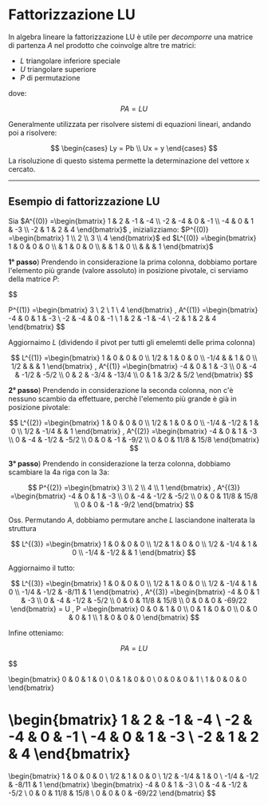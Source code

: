# Fattorizzazione LU

In algebra lineare la fattorizzazione LU è utile per _decomporre_ una matrice di partenza $A$ nel prodotto che coinvolge altre tre matrici:

* $L$ triangolare inferiore speciale
* $U$ triangolare superiore
* $P$ di permutazione

dove:

$$ PA = LU $$

Generalmente utilizzata per risolvere sistemi di equazioni lineari, andando poi a risolvere:

$$
\begin{cases}
    Ly = Pb \\
    Ux = y 
\end{cases}
$$
La risoluzione di questo sistema permette la determinazione del vettore x cercato.

----

## Esempio di fattorizzazione LU
Sia 
$A^{(0)} =\begin{bmatrix}
1 & 2 & -1 & -4 \\
-2 & -4 & 0 & -1 \\
-4 & 0 & 1 & -3 \\
-2 & 1 & 2 & 4 
\end{bmatrix}$
,
inizializziamo:
$P^{(0)} =\begin{bmatrix}
1 \\
2 \\
3 \\
4
\end{bmatrix}$
ed 
$L^{(0)} =\begin{bmatrix}
1 & 0  & 0  & 0   \\
  & 1  & 0  & 0 \\
  &    & 1  & 0  \\
  &    &    & 1 
\end{bmatrix}$

__1° passo__) Prendendo in considerazione la prima colonna, dobbiamo portare l'elemento più grande (valore assoluto) in posizione pivotale, ci serviamo della matrice $P$:

$$

P^{(1)} =\begin{bmatrix}
3 \\
2 \\
1 \\
4
\end{bmatrix}
,
A^{(1)} =\begin{bmatrix}
-4 & 0 & 1 & -3 \\
-2 & -4 & 0 & -1 \\
1 & 2 & -1 & -4 \\
-2 & 1 & 2 & 4 
\end{bmatrix}
$$

Aggiornaimo $L$ (dividendo il pivot per tutti gli emelemti delle prima colonna)

$$
L^{(1)} =\begin{bmatrix}
1    & 0  & 0  & 0   \\
1/2  & 1  & 0  & 0 \\
-1/4 &    & 1  & 0  \\
1/2  &    &    & 1 
\end{bmatrix}
,
A^{(1)} =\begin{bmatrix}
-4 & 0 & 1 & -3 \\
0 & -4 & -1/2 & -5/2 \\
0 & 2 & -3/4 & -13/4 \\
0 & 1 & 3/2 & 5/2 
\end{bmatrix}
$$

__2° passo__) Prendendo in considerazione la seconda colonna, non c'è nessuno scambio da effettuare, perchè l'elemento più grande è già in posizione pivotale:

$$
L^{(2)} =\begin{bmatrix}
1    & 0  & 0  & 0   \\
1/2  & 1  & 0  & 0 \\
-1/4 &  -1/2  & 1  & 0  \\
1/2  &  -1/4  &    & 1 
\end{bmatrix}
,
A^{(2)} =\begin{bmatrix}
-4 & 0 & 1 & -3 \\
0 & -4 & -1/2 & -5/2 \\
0 & 0 & -1 & -9/2 \\
0 & 0 & 11/8 & 15/8 
\end{bmatrix}
$$

__3° passo__) Prendendo in considerazione la terza colonna, dobbiamo scambiare la 4a riga con la 3a:

$$
P^{(2)} =\begin{bmatrix}
3 \\
2 \\
4 \\
1
\end{bmatrix}
,
A^{(3)} =\begin{bmatrix}
-4 & 0 & 1 & -3 \\
0 & -4 & -1/2 & -5/2 \\
0 & 0 & 11/8 & 15/8  \\
0 & 0 & -1 & -9/2 
\end{bmatrix}
$$

Oss. Permutando $A$, dobbiamo permutare anche $L$ lasciandone inalterata la struttura

$$
L^{(3)} =\begin{bmatrix}
1    & 0  & 0  & 0   \\
1/2  & 1  & 0  & 0 \\
1/2 &  -1/4  & 1  & 0  \\
-1/4  &  -1/2  &    & 1 
\end{bmatrix}
$$

Aggiornaimo il tutto:

$$
L^{(3)} =\begin{bmatrix}
1    & 0  & 0  & 0   \\
1/2  & 1  & 0  & 0 \\
1/2 &  -1/4  & 1  & 0  \\
-1/4  &  -1/2  & -8/11   & 1 
\end{bmatrix}
, 
A^{(3)} =\begin{bmatrix}
-4 & 0 & 1 & -3 \\
0 & -4 & -1/2 & -5/2 \\
0 & 0 & 11/8 & 15/8  \\
0 & 0 & 0 & -69/22 
\end{bmatrix}
= U
, 
P =\begin{bmatrix}
0 & 0 & 1 & 0 \\
0 & 1 & 0 & 0 \\
0 & 0 & 0 & 1 \\
1 & 0 & 0 & 0 
\end{bmatrix}
$$

Infine otteniamo:

$$PA = LU$$

$$

\begin{bmatrix}
0 & 0 & 1 & 0 \\
0 & 1 & 0 & 0 \\
0 & 0 & 0 & 1 \\
1 & 0 & 0 & 0 
\end{bmatrix}

\begin{bmatrix}
1 & 2 & -1 & -4 \\
-2 & -4 & 0 & -1 \\
-4 & 0 & 1 & -3 \\
-2 & 1 & 2 & 4 
\end{bmatrix}
= 
\begin{bmatrix}
1    & 0  & 0  & 0   \\
1/2  & 1  & 0  & 0 \\
1/2 &  -1/4  & 1  & 0  \\
-1/4  &  -1/2  & -8/11   & 1 
\end{bmatrix}
\begin{bmatrix}
-4 & 0 & 1 & -3 \\
0 & -4 & -1/2 & -5/2 \\
0 & 0 & 11/8 & 15/8  \\
0 & 0 & 0 & -69/22 
\end{bmatrix}
$$
